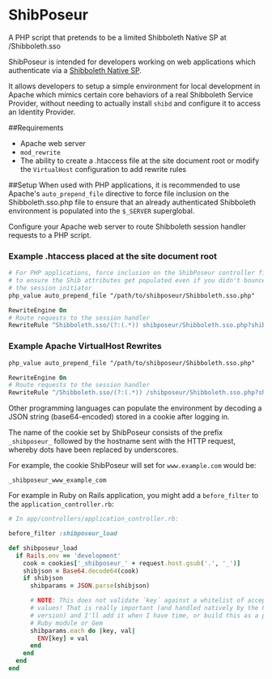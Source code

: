 ShibPoseur
==========

A PHP script that pretends to be a limited Shibboleth Native SP at /Shibboleth.sso

ShibPoseur is intended for developers working on web applications which
authenticate via a [Shibboleth Native SP](http://shibboleth.net/).  

It allows developers to setup a simple environment for local development in
Apache which mimics certain core behaviors of a real Shibboleth Service Provider, without
needing to actually install `shibd` and configure it to access an Identity
Provider.

##Requirements
- Apache web server
- `mod_rewrite`
- The ability to create a .htaccess file at the site document root or modify the
  `VirtualHost` configuration to add rewrite rules

##Setup
When used with PHP applications, it is recommended to use Apache's
`auto_prepend_file` directive to force file inclusion on the Shibboleth.sso.php
file to ensure that an already authenticated Shibboleth environment is populated
into the `$_SERVER` superglobal.


Configure your Apache web server to route Shibboleth session handler requests to
a PHP script.

### Example .htaccess placed at the site document root

```apache
# For PHP applications, force inclusion on the ShibPoseur controller file
# to ensure the Shib attributes get populated even if you didn't bounce through
# the session initiator
php_value auto_prepend_file "/path/to/shibposeur/Shibboleth.sso.php"

RewriteEngine On
# Route requests to the session handler 
RewriteRule ^Shibboleth.sso/(?:(.*)) shibposeur/Shibboleth.sso.php?shibaction=$1 [L,QSA]
```

### Example Apache VirtualHost Rewrites

```apache
php_value auto_prepend_file "/path/to/shibposeur/Shibboleth.sso.php"

RewriteEngine On
# Route requests to the session handler 
RewriteRule ^/Shibboleth.sso/(?:(.*)) /shibposeur/Shibboleth.sso.php?shibaction=$1 [L,QSA]
```

Other programming languages can  populate the environment by decoding a JSON
string (base64-encoded) stored in a cookie after logging in.

The name of the cookie set by ShibPoseur consists of the prefix `_shibposeur_` followed 
by the hostname sent with the HTTP request, whereby dots have been replaced by underscores.

For example, the cookie ShibPoseur will set for `www.example.com` would be:

    _shibposeur_www_example_com

For example in Ruby on Rails application, you might add a `before_filter` to the
`application_controller.rb`:

```ruby
# In app/controllers/application_controller.rb:

before_filter :shibposeur_load

def shibposeur_load
  if Rails.env == 'development'
    cook = cookies['_shibposeur_' + request.host.gsub('.', '_')]
    shibjson = Base64.decode64(cook)
    if shibjson
      shibparams = JSON.parse(shibjson)

      # NOTE: This does not validate `key` against a whitelist of acceptable
      # values! That is really important (and handled natively by the PHP
      # version) and I'll add it when I have time, or build this as a proper
      # Ruby module or Gem
      shibparams.each do |key, val|
        ENV[key] = val 
      end
    end 
  end 
end 
```
